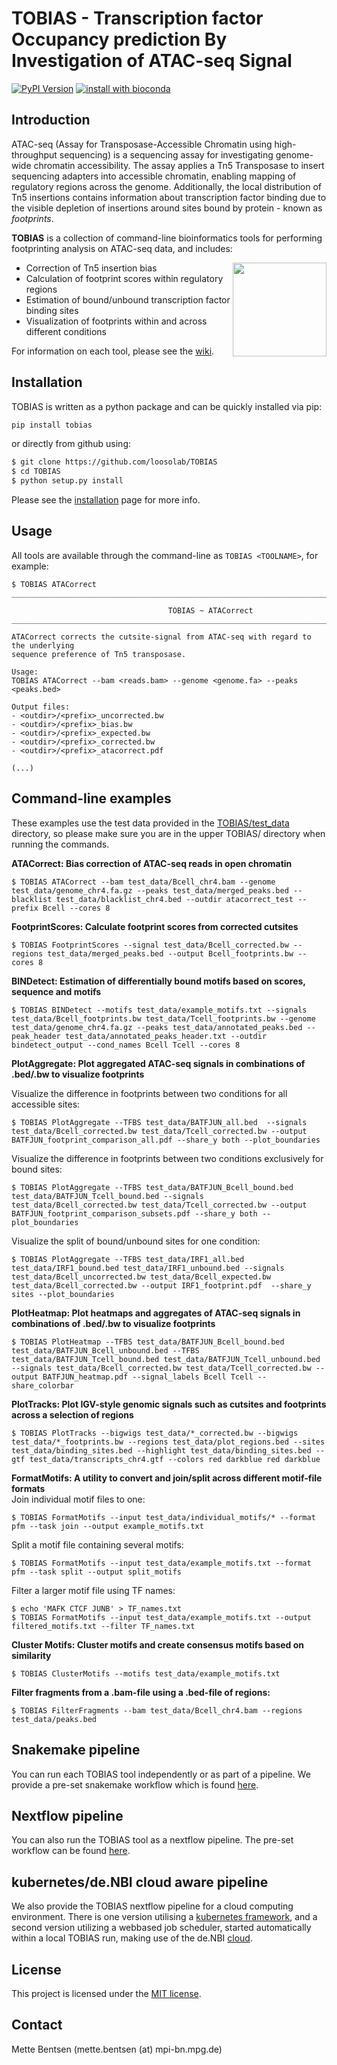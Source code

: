 TOBIAS - Transcription factor Occupancy prediction By Investigation of ATAC-seq Signal 
=======================================

[![PyPI Version](https://img.shields.io/pypi/v/tobias.svg?style=plastic)](https://pypi.org/project/tobias/)
[![install with bioconda](https://img.shields.io/badge/install%20with-bioconda-brightgreen.svg?style=flat)](http://bioconda.github.io/recipes/tobias/README.html)

Introduction 
------------

ATAC-seq (Assay for Transposase-Accessible Chromatin using high-throughput sequencing) is a sequencing assay for investigating genome-wide chromatin accessibility. The assay applies a Tn5 Transposase to insert sequencing adapters into accessible chromatin, enabling mapping of regulatory regions across the genome. Additionally, the local distribution of Tn5 insertions contains information about transcription factor binding due to the visible depletion of insertions around sites bound by protein - known as _footprints_. 

**TOBIAS** is a collection of command-line bioinformatics tools for performing footprinting analysis on ATAC-seq data, and includes:

<img align="right" width=150 src="/figures/tobias.png">

- Correction of Tn5 insertion bias
- Calculation of footprint scores within regulatory regions
- Estimation of bound/unbound transcription factor binding sites
- Visualization of footprints within and across different conditions

For information on each tool, please see the [wiki](https://github.com/loosolab/TOBIAS/wiki/).

Installation
------------
TOBIAS is written as a python package and can be quickly installed via pip:
```bash
pip install tobias
```

or directly from github using:
```bash
$ git clone https://github.com/loosolab/TOBIAS
$ cd TOBIAS
$ python setup.py install
```
Please see the [installation](https://github.com/loosolab/TOBIAS/wiki/installation) page for more info.

Usage
------------
All tools are available through the command-line as ```TOBIAS <TOOLNAME>```, for example:
``` 
$ TOBIAS ATACorrect
__________________________________________________________________________________________

                                   TOBIAS ~ ATACorrect
__________________________________________________________________________________________

ATACorrect corrects the cutsite-signal from ATAC-seq with regard to the underlying
sequence preference of Tn5 transposase.

Usage:
TOBIAS ATACorrect --bam <reads.bam> --genome <genome.fa> --peaks <peaks.bed>

Output files:
- <outdir>/<prefix>_uncorrected.bw
- <outdir>/<prefix>_bias.bw
- <outdir>/<prefix>_expected.bw
- <outdir>/<prefix>_corrected.bw
- <outdir>/<prefix>_atacorrect.pdf

(...)
```

Command-line examples
-------------

These examples use the test data provided in the [TOBIAS/test_data](https://github.com/loosolab/TOBIAS/tree/master/test_data) directory, so please make sure you are in the upper TOBIAS/ directory when running the commands.

**ATACorrect: Bias correction of ATAC-seq reads in open chromatin**     
```
$ TOBIAS ATACorrect --bam test_data/Bcell_chr4.bam --genome test_data/genome_chr4.fa.gz --peaks test_data/merged_peaks.bed --blacklist test_data/blacklist_chr4.bed --outdir atacorrect_test --prefix Bcell --cores 8
```

**FootprintScores: Calculate footprint scores from corrected cutsites**
```
$ TOBIAS FootprintScores --signal test_data/Bcell_corrected.bw --regions test_data/merged_peaks.bed --output Bcell_footprints.bw --cores 8
```

**BINDetect: Estimation of differentially bound motifs based on scores, sequence and motifs**   
```
$ TOBIAS BINDetect --motifs test_data/example_motifs.txt --signals test_data/Bcell_footprints.bw test_data/Tcell_footprints.bw --genome test_data/genome_chr4.fa.gz --peaks test_data/annotated_peaks.bed --peak_header test_data/annotated_peaks_header.txt --outdir bindetect_output --cond_names Bcell Tcell --cores 8
```

**PlotAggregate: Plot aggregated ATAC-seq signals in combinations of .bed/.bw to visualize footprints**  

Visualize the difference in footprints between two conditions for all accessible sites:    
```
$ TOBIAS PlotAggregate --TFBS test_data/BATFJUN_all.bed  --signals test_data/Bcell_corrected.bw test_data/Tcell_corrected.bw --output BATFJUN_footprint_comparison_all.pdf --share_y both --plot_boundaries
```

Visualize the difference in footprints between two conditions exclusively for bound sites:   
```
$ TOBIAS PlotAggregate --TFBS test_data/BATFJUN_Bcell_bound.bed test_data/BATFJUN_Tcell_bound.bed --signals test_data/Bcell_corrected.bw test_data/Tcell_corrected.bw --output BATFJUN_footprint_comparison_subsets.pdf --share_y both --plot_boundaries
```

Visualize the split of bound/unbound sites for one condition:   
```
$ TOBIAS PlotAggregate --TFBS test_data/IRF1_all.bed test_data/IRF1_bound.bed test_data/IRF1_unbound.bed --signals test_data/Bcell_uncorrected.bw test_data/Bcell_expected.bw test_data/Bcell_corrected.bw --output IRF1_footprint.pdf  --share_y sites --plot_boundaries
```

**PlotHeatmap: Plot heatmaps and aggregates of ATAC-seq signals in combinations of .bed/.bw to visualize footprints**   
```
$ TOBIAS PlotHeatmap --TFBS test_data/BATFJUN_Bcell_bound.bed test_data/BATFJUN_Bcell_unbound.bed --TFBS test_data/BATFJUN_Tcell_bound.bed test_data/BATFJUN_Tcell_unbound.bed --signals test_data/Bcell_corrected.bw test_data/Tcell_corrected.bw --output BATFJUN_heatmap.pdf --signal_labels Bcell Tcell --share_colorbar
```

**PlotTracks: Plot IGV-style genomic signals such as cutsites and footprints across a selection of regions**
```
$ TOBIAS PlotTracks --bigwigs test_data/*_corrected.bw --bigwigs test_data/*_footprints.bw --regions test_data/plot_regions.bed --sites test_data/binding_sites.bed --highlight test_data/binding_sites.bed --gtf test_data/transcripts_chr4.gtf --colors red darkblue red darkblue
```

**FormatMotifs: A utility to convert and join/split across different motif-file formats**    
Join individual motif files to one:    
```
$ TOBIAS FormatMotifs --input test_data/individual_motifs/* --format pfm --task join --output example_motifs.txt
```

Split a motif file containing several motifs:  
```
$ TOBIAS FormatMotifs --input test_data/example_motifs.txt --format pfm --task split --output split_motifs
```

Filter a larger motif file using TF names:
```
$ echo 'MAFK CTCF JUNB' > TF_names.txt
$ TOBIAS FormatMotifs --input test_data/example_motifs.txt --output filtered_motifs.txt --filter TF_names.txt
```

**Cluster Motifs: Cluster motifs and create consensus motifs based on similarity**
```
$ TOBIAS ClusterMotifs --motifs test_data/example_motifs.txt
```

**Filter fragments from a .bam-file using a .bed-file of regions:**
```
$ TOBIAS FilterFragments --bam test_data/Bcell_chr4.bam --regions test_data/peaks.bed
```


Snakemake pipeline
------------

You can run each TOBIAS tool independently or as part of a pipeline. We provide a pre-set snakemake workflow which is found [here](https://github.molgen.mpg.de/loosolab/TOBIAS_snakemake).

Nextflow pipeline
------------

You can also run the TOBIAS tool as a nextflow pipeline. The pre-set workflow can be found [here](https://github.molgen.mpg.de/loosolab/TOBIAS-nextflow).

kubernetes/de.NBI cloud aware pipeline
------------

We also provide the TOBIAS nextflow pipeline for a cloud computing environment. There is one version utilising a [kubernetes framework](https://github.molgen.mpg.de/loosolab/TOBIAS-nextflow/tree/master/TOBIAS_over_S3), and a second version utilizing a webbased job scheduler, started automatically within a local TOBIAS run, making use of the de.NBI [cloud](https://github.molgen.mpg.de/loosolab/TOBIAS-nextflow/tree/master/TOBIAS_over_NGINX).



License
------------
This project is licensed under the [MIT license](LICENSE). 


Contact
------------
Mette Bentsen (mette.bentsen (at) mpi-bn.mpg.de)
